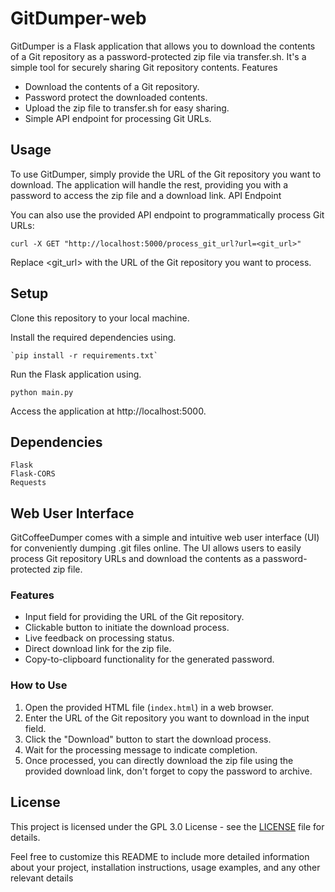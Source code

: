 
# GitDumper-web

GitDumper is a Flask application that allows you to download the contents of a Git repository as a password-protected zip file via transfer.sh. It's a simple tool for securely sharing Git repository contents.
Features

   -	Download the contents of a Git repository.
   -	Password protect the downloaded contents.
   -	Upload the zip file to transfer.sh for easy sharing.
   -	Simple API endpoint for processing Git URLs.

## Usage

To use GitDumper, simply provide the URL of the Git repository you want to download. The application will handle the rest, providing you with a password to access the zip file and a download link.
API Endpoint

You can also use the provided API endpoint to programmatically process Git URLs:

`curl -X GET "http://localhost:5000/process_git_url?url=<git_url>"`

Replace <git_url> with the URL of the Git repository you want to process.
## Setup

   Clone this repository to your local machine.
   
   Install the required dependencies using.
   
    `pip install -r requirements.txt`
   
   Run the Flask application using.
   
   `python main.py`
   
   Access the application at http://localhost:5000.

## Dependencies

    Flask
    Flask-CORS
    Requests
## Web User Interface

GitCoffeeDumper comes with a simple and intuitive web user interface (UI) for conveniently dumping .git files online. The UI allows users to easily process Git repository URLs and download the contents as a password-protected zip file.

### Features

-   Input field for providing the URL of the Git repository.
-   Clickable button to initiate the download process.
-   Live feedback on processing status.
-   Direct download link for the zip file.
-   Copy-to-clipboard functionality for the generated password.

### How to Use

1.  Open the provided HTML file (`index.html`) in a web browser.
2.  Enter the URL of the Git repository you want to download in the input field.
3.  Click the "Download" button to start the download process.
4.  Wait for the processing message to indicate completion.
5.  Once processed, you can directly download the zip file using the provided download link, don't forget to copy the password to archive.

## License

This project is licensed under the GPL 3.0 License - see the [LICENSE](https://github.com/therealmrawsky/GitDumper-web?tab=GPL-3.0-1-ov-file#readme) file for details.

Feel free to customize this README to include more detailed information about your project, installation instructions, usage examples, and any other relevant details
